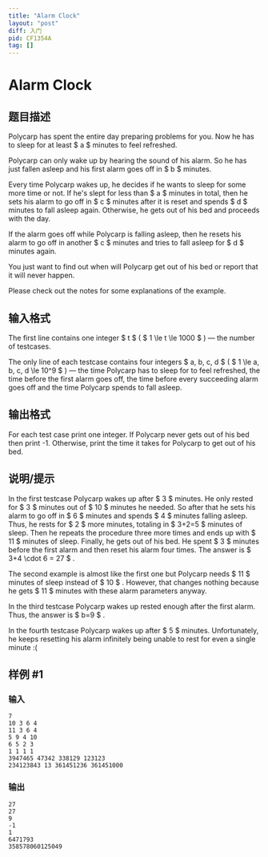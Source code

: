 ```yaml
---
title: "Alarm Clock"
layout: "post"
diff: 入门
pid: CF1354A
tag: []
---
```


# Alarm Clock

## 题目描述

Polycarp has spent the entire day preparing problems for you. Now he has to sleep for at least $ a $ minutes to feel refreshed.

 Polycarp can only wake up by hearing the sound of his alarm. So he has just fallen asleep and his first alarm goes off in $ b $ minutes.

Every time Polycarp wakes up, he decides if he wants to sleep for some more time or not. If he's slept for less than $ a $ minutes in total, then he sets his alarm to go off in $ c $ minutes after it is reset and spends $ d $ minutes to fall asleep again. Otherwise, he gets out of his bed and proceeds with the day.

If the alarm goes off while Polycarp is falling asleep, then he resets his alarm to go off in another $ c $ minutes and tries to fall asleep for $ d $ minutes again.

You just want to find out when will Polycarp get out of his bed or report that it will never happen.

 Please check out the notes for some explanations of the example.

## 输入格式

The first line contains one integer $ t $ ( $ 1 \le t \le       1000 $ ) — the number of testcases.

The only line of each testcase contains four integers $ a, b, c,       d $ ( $ 1 \le a, b, c, d \le 10^9 $ ) — the time Polycarp has to sleep for to feel refreshed, the time before the first alarm goes off, the time before every succeeding alarm goes off and the time Polycarp spends to fall asleep.

## 输出格式

For each test case print one integer. If Polycarp never gets out of his bed then print -1. Otherwise, print the time it takes for Polycarp to get out of his bed.

## 说明/提示

In the first testcase Polycarp wakes up after $ 3 $ minutes. He only rested for $ 3 $ minutes out of $ 10 $ minutes he needed. So after that he sets his alarm to go off in $ 6 $ minutes and spends $ 4 $ minutes falling asleep. Thus, he rests for $ 2 $ more minutes, totaling in $ 3+2=5 $ minutes of sleep. Then he repeats the procedure three more times and ends up with $ 11 $ minutes of sleep. Finally, he gets out of his bed. He spent $ 3 $ minutes before the first alarm and then reset his alarm four times. The answer is $ 3+4 \cdot 6 = 27 $ .

The second example is almost like the first one but Polycarp needs $ 11 $ minutes of sleep instead of $ 10 $ . However, that changes nothing because he gets $ 11 $ minutes with these alarm parameters anyway.

In the third testcase Polycarp wakes up rested enough after the first alarm. Thus, the answer is $ b=9 $ .

In the fourth testcase Polycarp wakes up after $ 5 $ minutes. Unfortunately, he keeps resetting his alarm infinitely being unable to rest for even a single minute :(

## 样例 #1

### 输入

```
7
10 3 6 4
11 3 6 4
5 9 4 10
6 5 2 3
1 1 1 1
3947465 47342 338129 123123
234123843 13 361451236 361451000
```

### 输出

```
27
27
9
-1
1
6471793
358578060125049
```


